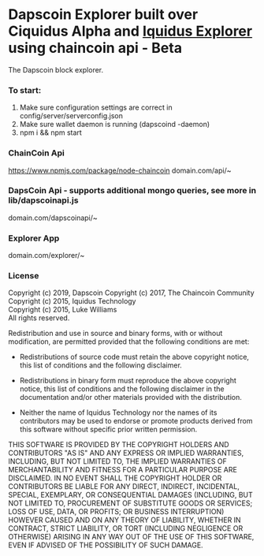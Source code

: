 Dapscoin Explorer built over  Ciquidus Alpha and [Iquidus Explorer](https://github.com/iquidus/explorer)
using chaincoin api - Beta
================

The Dapscoin block explorer.

### To start:

1. Make sure configuration settings are correct in config/server/serverconfig.json
2. Make sure wallet daemon is running (dapscoind -daemon)
3. npm i && npm start

### ChainCoin Api
https://www.npmjs.com/package/node-chaincoin
domain.com/api/~

### DapsCoin Api - supports additional mongo queries, see more in lib/dapscoinapi.js
domain.com/dapscoinapi/~

### Explorer App
domain.com/explorer/~

### License
Copyright (c) 2019, Dapscoin
Copyright (c) 2017, The Chaincoin Community  
Copyright (c) 2015, Iquidus Technology  
Copyright (c) 2015, Luke Williams  
All rights reserved.

Redistribution and use in source and binary forms, with or without
modification, are permitted provided that the following conditions are met:

* Redistributions of source code must retain the above copyright notice, this
  list of conditions and the following disclaimer.

* Redistributions in binary form must reproduce the above copyright notice,
  this list of conditions and the following disclaimer in the documentation
  and/or other materials provided with the distribution.

* Neither the name of Iquidus Technology nor the names of its
  contributors may be used to endorse or promote products derived from
  this software without specific prior written permission.

THIS SOFTWARE IS PROVIDED BY THE COPYRIGHT HOLDERS AND CONTRIBUTORS "AS IS"
AND ANY EXPRESS OR IMPLIED WARRANTIES, INCLUDING, BUT NOT LIMITED TO, THE
IMPLIED WARRANTIES OF MERCHANTABILITY AND FITNESS FOR A PARTICULAR PURPOSE ARE
DISCLAIMED. IN NO EVENT SHALL THE COPYRIGHT HOLDER OR CONTRIBUTORS BE LIABLE
FOR ANY DIRECT, INDIRECT, INCIDENTAL, SPECIAL, EXEMPLARY, OR CONSEQUENTIAL
DAMAGES (INCLUDING, BUT NOT LIMITED TO, PROCUREMENT OF SUBSTITUTE GOODS OR
SERVICES; LOSS OF USE, DATA, OR PROFITS; OR BUSINESS INTERRUPTION) HOWEVER
CAUSED AND ON ANY THEORY OF LIABILITY, WHETHER IN CONTRACT, STRICT LIABILITY,
OR TORT (INCLUDING NEGLIGENCE OR OTHERWISE) ARISING IN ANY WAY OUT OF THE USE
OF THIS SOFTWARE, EVEN IF ADVISED OF THE POSSIBILITY OF SUCH DAMAGE.
